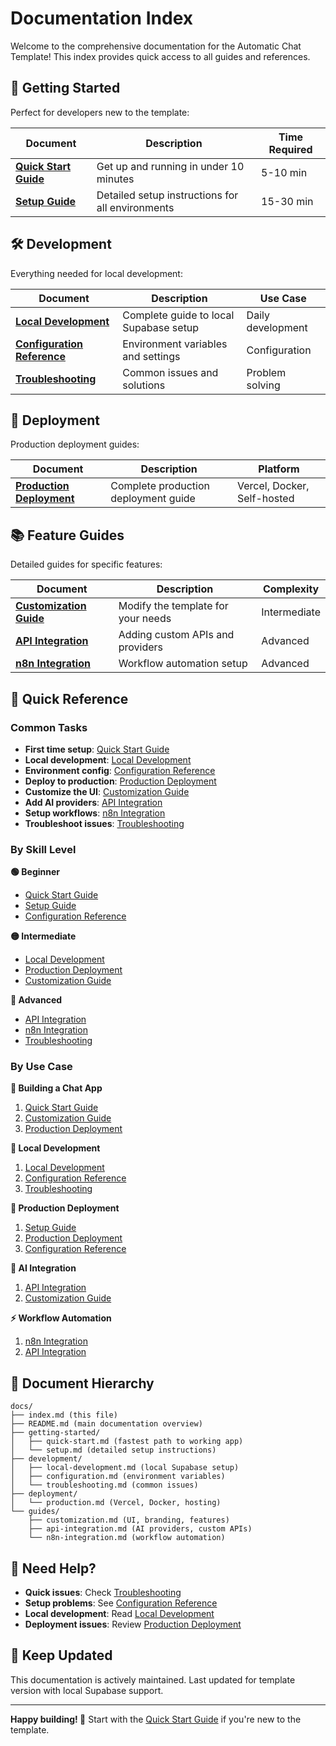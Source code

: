 # Documentation Index

Welcome to the comprehensive documentation for the Automatic Chat Template! This index provides quick access to all guides and references.

## 🚀 Getting Started

Perfect for developers new to the template:

| Document | Description | Time Required |
|----------|-------------|---------------|
| **[Quick Start Guide](./getting-started/quick-start.md)** | Get up and running in under 10 minutes | 5-10 min |
| **[Setup Guide](./getting-started/setup.md)** | Detailed setup instructions for all environments | 15-30 min |

## 🛠️ Development

Everything needed for local development:

| Document | Description | Use Case |
|----------|-------------|----------|
| **[Local Development](./development/local-development.md)** | Complete guide to local Supabase setup | Daily development |
| **[Configuration Reference](./development/configuration.md)** | Environment variables and settings | Configuration |
| **[Troubleshooting](./development/troubleshooting.md)** | Common issues and solutions | Problem solving |

## 🚀 Deployment

Production deployment guides:

| Document | Description | Platform |
|----------|-------------|----------|
| **[Production Deployment](./deployment/production.md)** | Complete production deployment guide | Vercel, Docker, Self-hosted |

## 📚 Feature Guides

Detailed guides for specific features:

| Document | Description | Complexity |
|----------|-------------|------------|
| **[Customization Guide](./guides/customization.md)** | Modify the template for your needs | Intermediate |
| **[API Integration](./guides/api-integration.md)** | Adding custom APIs and providers | Advanced |
| **[n8n Integration](./guides/n8n-integration.md)** | Workflow automation setup | Advanced |

## 🔗 Quick Reference

### Common Tasks

- **First time setup**: [Quick Start Guide](./getting-started/quick-start.md)
- **Local development**: [Local Development](./development/local-development.md)
- **Environment config**: [Configuration Reference](./development/configuration.md)
- **Deploy to production**: [Production Deployment](./deployment/production.md)
- **Customize the UI**: [Customization Guide](./guides/customization.md)
- **Add AI providers**: [API Integration](./guides/api-integration.md)
- **Setup workflows**: [n8n Integration](./guides/n8n-integration.md)
- **Troubleshoot issues**: [Troubleshooting](./development/troubleshooting.md)

### By Skill Level

**🟢 Beginner**
- [Quick Start Guide](./getting-started/quick-start.md)
- [Setup Guide](./getting-started/setup.md)
- [Configuration Reference](./development/configuration.md)

**🟡 Intermediate**  
- [Local Development](./development/local-development.md)
- [Production Deployment](./deployment/production.md)
- [Customization Guide](./guides/customization.md)

**🔴 Advanced**
- [API Integration](./guides/api-integration.md)
- [n8n Integration](./guides/n8n-integration.md)
- [Troubleshooting](./development/troubleshooting.md)

### By Use Case

**📱 Building a Chat App**
1. [Quick Start Guide](./getting-started/quick-start.md)
2. [Customization Guide](./guides/customization.md)
3. [Production Deployment](./deployment/production.md)

**🔧 Local Development**
1. [Local Development](./development/local-development.md)
2. [Configuration Reference](./development/configuration.md)
3. [Troubleshooting](./development/troubleshooting.md)

**🚀 Production Deployment**
1. [Setup Guide](./getting-started/setup.md)
2. [Production Deployment](./deployment/production.md)
3. [Configuration Reference](./development/configuration.md)

**🤖 AI Integration**
1. [API Integration](./guides/api-integration.md)
2. [Customization Guide](./guides/customization.md)

**⚡ Workflow Automation**
1. [n8n Integration](./guides/n8n-integration.md)
2. [API Integration](./guides/api-integration.md)

## 📖 Document Hierarchy

```
docs/
├── index.md (this file)
├── README.md (main documentation overview)
├── getting-started/
│   ├── quick-start.md (fastest path to working app)
│   └── setup.md (detailed setup instructions)
├── development/
│   ├── local-development.md (local Supabase setup)
│   ├── configuration.md (environment variables)
│   └── troubleshooting.md (common issues)
├── deployment/
│   └── production.md (Vercel, Docker, hosting)
└── guides/
    ├── customization.md (UI, branding, features)
    ├── api-integration.md (AI providers, custom APIs)
    └── n8n-integration.md (workflow automation)
```

## 🛟 Need Help?

- **Quick issues**: Check [Troubleshooting](./development/troubleshooting.md)
- **Setup problems**: See [Configuration Reference](./development/configuration.md)
- **Local development**: Read [Local Development](./development/local-development.md)
- **Deployment issues**: Review [Production Deployment](./deployment/production.md)

## 🔄 Keep Updated

This documentation is actively maintained. Last updated for template version with local Supabase support.

---

**Happy building! 🚀** Start with the [Quick Start Guide](./getting-started/quick-start.md) if you're new to the template.
